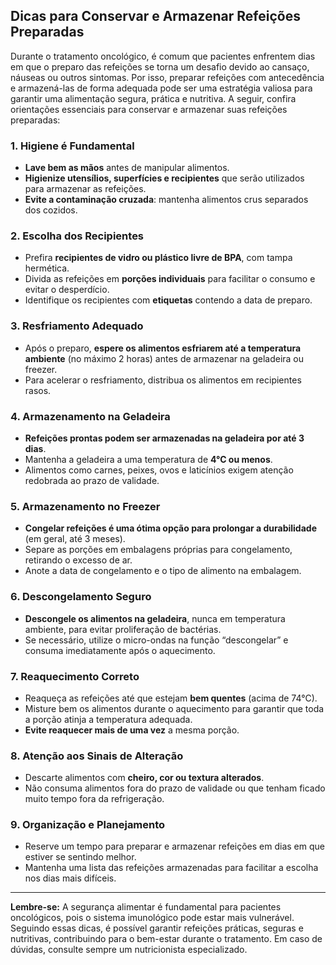 
## Dicas para Conservar e Armazenar Refeições Preparadas

Durante o tratamento oncológico, é comum que pacientes enfrentem dias em que o preparo das refeições se torna um desafio devido ao cansaço, náuseas ou outros sintomas. Por isso, preparar refeições com antecedência e armazená-las de forma adequada pode ser uma estratégia valiosa para garantir uma alimentação segura, prática e nutritiva. A seguir, confira orientações essenciais para conservar e armazenar suas refeições preparadas:

### 1. **Higiene é Fundamental**

- **Lave bem as mãos** antes de manipular alimentos.
- **Higienize utensílios, superfícies e recipientes** que serão utilizados para armazenar as refeições.
- **Evite a contaminação cruzada**: mantenha alimentos crus separados dos cozidos.

### 2. **Escolha dos Recipientes**

- Prefira **recipientes de vidro ou plástico livre de BPA**, com tampa hermética.
- Divida as refeições em **porções individuais** para facilitar o consumo e evitar o desperdício.
- Identifique os recipientes com **etiquetas** contendo a data de preparo.

### 3. **Resfriamento Adequado**

- Após o preparo, **espere os alimentos esfriarem até a temperatura ambiente** (no máximo 2 horas) antes de armazenar na geladeira ou freezer.
- Para acelerar o resfriamento, distribua os alimentos em recipientes rasos.

### 4. **Armazenamento na Geladeira**

- **Refeições prontas podem ser armazenadas na geladeira por até 3 dias**.
- Mantenha a geladeira a uma temperatura de **4°C ou menos**.
- Alimentos como carnes, peixes, ovos e laticínios exigem atenção redobrada ao prazo de validade.

### 5. **Armazenamento no Freezer**

- **Congelar refeições é uma ótima opção para prolongar a durabilidade** (em geral, até 3 meses).
- Separe as porções em embalagens próprias para congelamento, retirando o excesso de ar.
- Anote a data de congelamento e o tipo de alimento na embalagem.

### 6. **Descongelamento Seguro**

- **Descongele os alimentos na geladeira**, nunca em temperatura ambiente, para evitar proliferação de bactérias.
- Se necessário, utilize o micro-ondas na função “descongelar” e consuma imediatamente após o aquecimento.

### 7. **Reaquecimento Correto**

- Reaqueça as refeições até que estejam **bem quentes** (acima de 74°C).
- Misture bem os alimentos durante o aquecimento para garantir que toda a porção atinja a temperatura adequada.
- **Evite reaquecer mais de uma vez** a mesma porção.

### 8. **Atenção aos Sinais de Alteração**

- Descarte alimentos com **cheiro, cor ou textura alterados**.
- Não consuma alimentos fora do prazo de validade ou que tenham ficado muito tempo fora da refrigeração.

### 9. **Organização e Planejamento**

- Reserve um tempo para preparar e armazenar refeições em dias em que estiver se sentindo melhor.
- Mantenha uma lista das refeições armazenadas para facilitar a escolha nos dias mais difíceis.

---

**Lembre-se:** A segurança alimentar é fundamental para pacientes oncológicos, pois o sistema imunológico pode estar mais vulnerável. Seguindo essas dicas, é possível garantir refeições práticas, seguras e nutritivas, contribuindo para o bem-estar durante o tratamento. Em caso de dúvidas, consulte sempre um nutricionista especializado.

```
